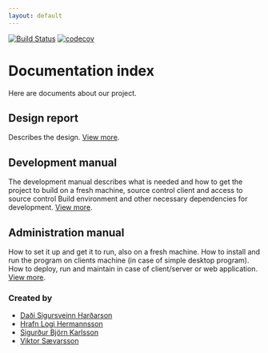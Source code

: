 ```yaml
---
layout: default
---
```


[![Build Status](https://travis-ci.org/hopur0/TicTacToe.svg?branch=master)](https://travis-ci.org/hopur0/TicTacToe)
[![codecov](https://codecov.io/gh/hopur0/TicTacToe/branch/master/graph/badge.svg)](https://codecov.io/gh/hopur0/TicTacToe)
# Documentation index
Here are documents about our project.

## [](#design-report)Design report
Describes the design.
[View more](DesignReport).

## [](#development-manual)Development manual
The development manual describes what is needed and how to get the project to build on a fresh machine, source control client and access to source control Build environment and other necessary dependencies for development.
[View more](DevelopmentManual).

## [](#administration-manual)Administration manual
How to set it up and get it to run, also on a fresh machine. How to install and run the program on clients machine (in case of simple desktop program). How to deploy, run and maintain
in case of client/server or web application.
[View more](AdministrationManual).

### Created by
- [Daði Sigursveinn Harðarson](https://github.com/dadisigursveinn)  
- [Hrafn Logi Hermannsson](https://github.com/hrafnlogi)  
- [Sigurður Björn Karlsson](https://github.com/Fanarito)
- [Viktor Sævarsson](https://github.com/siggibk)

